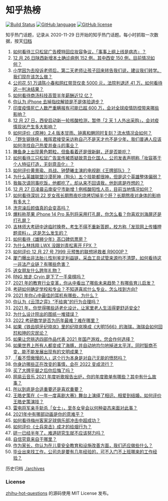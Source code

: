 # 知乎热榜
[![Build Status](https://github.com/ToWeLong/zhihu-hot-questions/workflows/CI/badge.svg)](https://github.com/ToWeLong/zhihu-hot-questions/actions)
[![GitHub language](https://img.shields.io/badge/language-golang-orange.svg)](https://golang.org/)
[![GitHub license](https://img.shields.io/github/license/ToWeLong/zhihu-hot-questions)](https://github.com/ToWeLong/zhihu-hot-questions/blob/main/LICENSE)

知乎热门话题，记录从 2020-11-29 日开始的知乎热门话题。每小时抓取一次数据，按天[归档](./archives)

<!-- BEGIN -->

1. [如何看待三只松鼠广告模特回应妆容争议，「事事上纲上线是病态」？](https://www.zhihu.com/question/508523963)
1. [12 月 26 日陕西新增本土确诊病例 152 例，其中西安 150 例，目前情况如何？](https://www.zhihu.com/question/508509633)
1. [小学因为去投诉老师后，第二天老师让孩子回来转告我们说，建议我们转学。我们现在该怎么做？](https://www.zhihu.com/question/508059285)
1. [公司花 51 万请陈小春和网红带货仅卖 5000 元，法院判退还 41 万，如何看待这一判决结果？](https://www.zhihu.com/question/508330086)
1. [如何看待商汤科技高管半年薪酬近12 亿？](https://www.zhihu.com/question/507897871)
1. [你认为 iPhone 去掉指纹解锁是不是体验退步？](https://www.zhihu.com/question/505806112)
1. [印度疫情死亡人数严重瞒报有可能已超  600 万，会对全球疫情防控带来哪些影响？](https://www.zhihu.com/question/508483330)
1. [12 月 27 日，西安启动新一轮核酸检测，暂停「2 天 1 人外出采购」，会对疫情现状产生多大影响？](https://www.zhihu.com/question/508541446)
1. [如何评价《原神》2.4 版本甘雨、钟离和魈同时复刻？流水情况会如何？](https://www.zhihu.com/question/508460412)
1. [「野生钢铁侠」稚晖君接受采访称自己不是天才也不是少年，我们普通人应该如何寻找自己热爱并奋斗的事业？](https://www.zhihu.com/question/508397737)
1. [腌鱼身上出现黄色颗粒，但鱼看着还是很新鲜，还是否能吃？](https://www.zhihu.com/question/508328937)
1. [如何看待三只松鼠广告宣传被质疑故意丑化国人，公司发表声明称「妆容基于个人特征打造，无刻意丑化」？](https://www.zhihu.com/question/508326550)
1. [如何评价黄景瑜、肖战、钟楚曦主演的电视剧《王牌部队》？](https://www.zhihu.com/question/508425342)
1. [为什么英雄联盟沙漠死神（狗头）五个技能都很神，但是这个英雄整体偏弱？](https://www.zhihu.com/question/507157038)
1. [我每次请同事吃饭，他都吃了，却从来不回请我，他到底是咋想的？](https://www.zhihu.com/question/505106561)
1. [12 月 27 日凌晨云南安宁市新增 1 例核酸阳性人员，目前当地情况如何？](https://www.zhihu.com/question/508542064)
1. [如何看待深圳 22 岁女孩长期熬夜吃烧烤切掉半个肝？长期熬夜对身体的影响有多大？](https://www.zhihu.com/question/508359074)
1. [洗完澡后颜值真的会变高吗？](https://www.zhihu.com/question/507873991)
1. [爆料称苹果 iPhone 14 Pro 系列将采用打孔屏，你怎么看？你喜欢刘海屏还是打孔屏？](https://www.zhihu.com/question/508067311)
1. [吉林师大考研中途临时换卷，考生不得不重新答题，校方称「发现网上传播押题资料」，这是怎么发生的？](https://www.zhihu.com/question/508448795)
1. [如何看待《雄狮少年》高口碑低票房？](https://www.zhihu.com/question/507465329)
1. [为什么林炜翔 LWX 没跟刘青松离开 FPX ？](https://www.zhihu.com/question/504952359)
1. [如何评价 12 月 27 号 7999 元预售的联想拯救者 R9000P？](https://www.zhihu.com/question/508503587)
1. [厦门曝出非法胎儿性别鉴定利益链，采血工具试管来源均不清楚，如何看待这一非法产业链？有哪些危害？](https://www.zhihu.com/question/508508477)
1. [送女朋友什么跨年礼物？](https://www.zhihu.com/question/435254839)
1. [RNG 放走 Cryin 是下了一手臭棋吗？](https://www.zhihu.com/question/507910414)
1. [2021 年的教育行业变革，你从中看出了哪些未来趋势？有哪些育儿启发？](https://www.zhihu.com/question/506120560)
1. [考研如何确定学校和专业？不知道喜欢什么专业，怎么找到方向?](https://www.zhihu.com/question/307190583)
1. [2021 年你心中最佳的耳机有哪些，为什么？](https://www.zhihu.com/question/500996239)
1. [你认为《云顶之弈》“不给爽”的行为合理吗？](https://www.zhihu.com/question/500187252)
1. [2021 年，你觉得哪些适老化设计，让家里老人生活得更舒适安全?](https://www.zhihu.com/question/505983961)
1. [为什么设计院出的图纸一堆错误？](https://www.zhihu.com/question/424426309)
1. [2022 考研数学是否为历年最难？难在哪里？](https://www.zhihu.com/question/508345924)
1. [如果《铁齿铜牙纪晓岚》里的纪晓岚换成《大明1566》的海瑞，海瑞会如何回怼和珅的灾民论？](https://www.zhihu.com/question/494334666)
1. [如果让您挑选四部作品代表 2021 年国产游戏，您会作何选择？](https://www.zhihu.com/question/508107802)
1. [如果世界上所有人都变成了海豚，并自动地均匀地掉进太平洋，同时智商不变，能不能发展出现有的文明成果？](https://www.zhihu.com/question/481463908)
1. [「看不惯傲慢的人」这个行为本身是对自己无能的愤怒吗？](https://www.zhihu.com/question/496203593)
1. [你身边哪些正在改变的事情，会在 2022 变成流行？](https://www.zhihu.com/question/508369561)
1. [买了大牌平替之后你后悔了吗？](https://www.zhihu.com/question/312752207)
1. [网易云音乐 2021 年度听歌报告出炉，你的年度歌单有哪些？其中有什么故事？](https://www.zhihu.com/question/508505074)
1. [所以到底是合适重要还是喜欢重要？](https://www.zhihu.com/question/506530855)
1. [王皓史策在《一年一度喜剧大赛》舞台上演绎了相识、相爱到结婚，如何评价王皓史策演技？](https://www.zhihu.com/question/500149842)
1. [雷电将军亲手斩杀「女士」，至冬女皇会以何种姿态来面对此事？](https://www.zhihu.com/question/486402715)
1. [2021年中有哪部动画是你的意难平？](https://www.zhihu.com/question/507701842)
1. [如何看待梅州客家足球俱乐部冲击中超成功？](https://www.zhihu.com/question/507831576)
1. [如何评价《士兵突击》成才的给烟行为？](https://www.zhihu.com/question/56063654)
1. [研一已经半年了，难道研究生就不应该努力吗？](https://www.zhihu.com/question/506471515)
1. [自信究竟来自于哪里？](https://www.zhihu.com/question/507995915)
1. [作为家长，你认为在儿童安全教育和设施改善方面，我们还应做些什么？](https://www.zhihu.com/question/506109473)
1. [毕业出来找工作，公司总是要有几年经验的，可不入门不上班哪来的工作经验？](https://www.zhihu.com/question/507681485)

<!-- END -->

历史归档 [./archives](./archives)


### License
[zhihu-hot-questions](https://github.com/towelong/zhihu-hot-questions) 的源码使用 MIT License 发布。